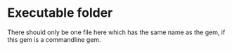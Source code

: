 # Executable folder

There should only be one file here which has the same name as the gem, if this gem is a commandline gem.